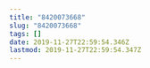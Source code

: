 ```yaml
---
title: "8420073668"
slug: "8420073668"
tags: []
date: 2019-11-27T22:59:54.346Z
lastmod: 2019-11-27T22:59:54.347Z
---
```


<!-- Замяніце гэты радок-каментар на артыкул. -->

